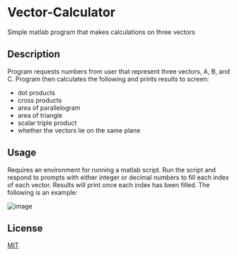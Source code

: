 # Vector-Calculator
Simple matlab program that makes calculations on three vectors

## Description

Program requests numbers from user that represent three vectors, A, B, and C. Program then calculates the following and prints results to screen:

- dot products
- cross products
- area of parallelogram
- area of triangle
- scalar triple product
- whether the vectors lie on the same plane

## Usage

Requires an environment for running a matlab script. Run the script and respond to prompts with either integer or decimal numbers to fill each index of each vector. Results will print once each index has been filled. The following is an example:

![image](https://user-images.githubusercontent.com/98712154/178359721-9588bfe5-6662-409b-b36c-8f29d4f2c8e0.png)

## License
[MIT](https://choosealicense.com/licenses/mit/)
